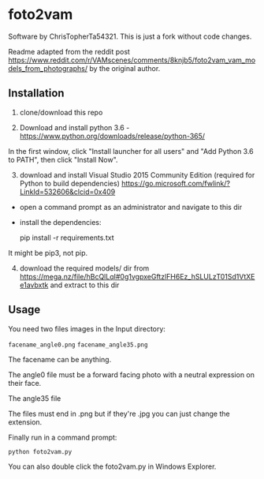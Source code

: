 # foto2vam
Software by ChrisTopherTa54321. This is just a fork without code changes.

Readme adapted from the reddit post https://www.reddit.com/r/VAMscenes/comments/8knjb5/foto2vam_vam_models_from_photographs/ by the original author.

## Installation

1. clone/download this repo

2. Download and install python 3.6 - https://www.python.org/downloads/release/python-365/

In the first window, click "Install launcher for all users" and "Add Python 3.6 to PATH", then click "Install Now".

3. download and install Visual Studio 2015 Community Edition (required for Python to build dependencies) https://go.microsoft.com/fwlink/?LinkId=532606&clcid=0x409

- open a command prompt as an administrator and navigate to this dir
- install the dependencies:

    pip install -r requirements.txt

It might be pip3, not pip.

4. download the required models/ dir from https://mega.nz/file/hBcQlLqI#0g1vgpxeGftzlFH6Ez_hSLULzT01Sd1VtXEe1avbxtk and extract to this dir

## Usage

You need two files images in the Input directory:

`facename_angle0.png`
`facename_angle35.png`

The facename can be anything.

The angle0 file must be a forward facing photo with a neutral expression on their face.

The angle35 file 

The files must end in .png but if they're .jpg you can just change the extension.

Finally run in a command prompt:

    python foto2vam.py

You can also double click the foto2vam.py in Windows Explorer.

